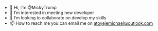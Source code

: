 - 👋 Hi, I’m @MickyTrump
- 👀 I’m interested in meeting new developer
- 💞️ I’m looking to collaborate on develop my skills
- 📫 How to reach me you can email me on atoyejemichael@outlook.com


<!---
MickyTrump/MickyTrump is a ✨ special ✨ repository because its `README.md` (this file) appears on your GitHub profile.
You can click the Preview link to take a look at your changes.
--->
